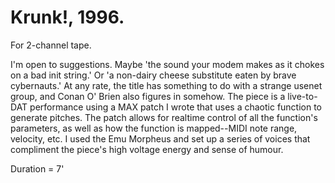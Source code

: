 # Krunk!, 1996.

For 2-channel tape.

I'm open to suggestions. Maybe 'the sound your modem makes as it chokes on a bad init string.' Or 'a non-dairy cheese substitute eaten by brave cybernauts.' At any rate, the title has something to do with a strange usenet group, and Conan O' Brien also figures in somehow. The piece is a live-to-DAT performance using a MAX patch I wrote that uses a chaotic function to generate pitches. The patch allows for realtime control of all the function's parameters, as well as how the function is mapped--MIDI note range, velocity, etc. I used the Emu Morpheus and set up a series of voices that compliment the piece's high voltage energy and sense of humour.

Duration = 7'